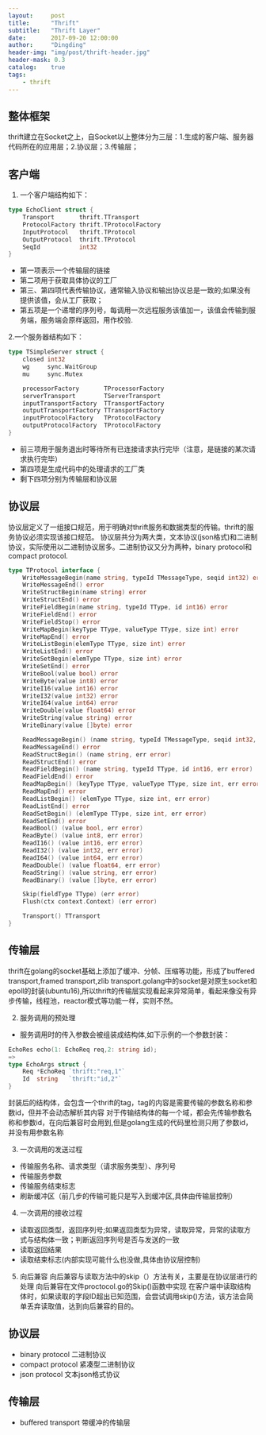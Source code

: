 ```yaml
---
layout:     post
title:      "Thrift"
subtitle:   "Thrift Layer"
date:       2017-09-20 12:00:00
author:     "Dingding"
header-img: "img/post/thrift-header.jpg"
header-mask: 0.3
catalog:    true
tags:
    - thrift
---
```


## 整体框架
thrift建立在Socket之上，自Socket以上整体分为三层：1.生成的客户端、服务器代码所在的应用层；2.协议层；3.传输层；

## 客户端
1. 一个客户端结构如下：
```go
type EchoClient struct {
	Transport       thrift.TTransport
	ProtocolFactory thrift.TProtocolFactory
	InputProtocol   thrift.TProtocol
	OutputProtocol  thrift.TProtocol
	SeqId           int32
}
```

* 第一项表示一个传输层的链接
* 第二项用于获取具体协议的工厂
* 第三、第四项代表传输协议，通常输入协议和输出协议总是一致的;如果没有提供该值，会从工厂获取；
* 第五项是一个递增的序列号，每调用一次远程服务该值加一，该值会传输到服务端，服务端会原样返回，用作校验.


2.一个服务器结构如下：
```go
type TSimpleServer struct {
	closed int32
	wg     sync.WaitGroup
	mu     sync.Mutex

	processorFactory       TProcessorFactory
	serverTransport        TServerTransport
	inputTransportFactory  TTransportFactory
	outputTransportFactory TTransportFactory
	inputProtocolFactory   TProtocolFactory
	outputProtocolFactory  TProtocolFactory
}
```
* 前三项用于服务退出时等待所有已连接请求执行完毕（注意，是链接的某次请求执行完毕）
* 第四项是生成代码中的处理请求的工厂类
* 剩下四项分别为传输层和协议层


## 协议层
协议层定义了一组接口规范，用于明确对thrift服务和数据类型的传输。thrift的服务协议必须实现该接口规范。
协议层共分为两大类，文本协议(json格式)和二进制协议，实际使用以二进制协议居多。二进制协议又分为两种，binary protocol和 compact protocol.

```go
type TProtocol interface {
	WriteMessageBegin(name string, typeId TMessageType, seqid int32) error
	WriteMessageEnd() error
	WriteStructBegin(name string) error
	WriteStructEnd() error
	WriteFieldBegin(name string, typeId TType, id int16) error
	WriteFieldEnd() error
	WriteFieldStop() error
	WriteMapBegin(keyType TType, valueType TType, size int) error
	WriteMapEnd() error
	WriteListBegin(elemType TType, size int) error
	WriteListEnd() error
	WriteSetBegin(elemType TType, size int) error
	WriteSetEnd() error
	WriteBool(value bool) error
	WriteByte(value int8) error
	WriteI16(value int16) error
	WriteI32(value int32) error
	WriteI64(value int64) error
	WriteDouble(value float64) error
	WriteString(value string) error
	WriteBinary(value []byte) error

	ReadMessageBegin() (name string, typeId TMessageType, seqid int32, err error)
	ReadMessageEnd() error
	ReadStructBegin() (name string, err error)
	ReadStructEnd() error
	ReadFieldBegin() (name string, typeId TType, id int16, err error)
	ReadFieldEnd() error
	ReadMapBegin() (keyType TType, valueType TType, size int, err error)
	ReadMapEnd() error
	ReadListBegin() (elemType TType, size int, err error)
	ReadListEnd() error
	ReadSetBegin() (elemType TType, size int, err error)
	ReadSetEnd() error
	ReadBool() (value bool, err error)
	ReadByte() (value int8, err error)
	ReadI16() (value int16, err error)
	ReadI32() (value int32, err error)
	ReadI64() (value int64, err error)
	ReadDouble() (value float64, err error)
	ReadString() (value string, err error)
	ReadBinary() (value []byte, err error)

	Skip(fieldType TType) (err error)
	Flush(ctx context.Context) (err error)

	Transport() TTransport
}
```


## 传输层
thrift在golang的socket基础上添加了缓冲、分帧、压缩等功能，形成了buffered transport,framed transport,zlib transport.golang中的socket是对原生socket和epoll的封装(ubuntu16),所以thrift的传输层实现看起来异常简单，看起来像没有异步传输，线程池，reactor模式等功能一样，实则不然。



2. 服务调用的预处理
* 服务调用时的传入参数会被组装成结构体,如下示例的一个参数封装：
```go
EchoRes echo(1: EchoReq req,2: string id); 
=>
type EchoArgs struct {
	Req *EchoReq `thrift:"req,1"`
	Id  string   `thrift:"id,2"`
}
```

封装后的结构体，会包含一个thrift的tag，tag的内容是需要传输的参数名称和参数id，但并不会动态解析其内容
对于传输结构体的每一个域，都会先传输参数名称和参数id，在向后兼容时会用到,但是golang生成的代码里检测只用了参数id，并没有用参数名称

3. 一次调用的发送过程
* 传输服务名称、请求类型（请求服务类型）、序列号
* 传输服务参数
* 传输服务结束标志
* 刷新缓冲区（前几步的传输可能只是写入到缓冲区,具体由传输层控制）


4. 一次调用的接收过程
* 读取返回类型，返回序列号;如果返回类型为异常，读取异常，异常的读取方式与结构体一致；判断返回序列号是否与发送的一致
* 读取返回结果
* 读取结束标志(内部实现可能什么也没做,具体由协议层控制)

5. 向后兼容
向后兼容与读取方法中的skip（）方法有关，主要是在协议层进行的处理
向后兼容在文件proctocol.go的Skip()函数中实现
在客户端中读取结构体时，如果读取的字段ID超出已知范围，会尝试调用skip()方法，该方法会简单丢弃读取值，达到向后兼容的目的。

## 协议层
* binary protocol 二进制协议
* compact protocol 紧凑型二进制协议
* json protocol 文本json格式协议


## 传输层
* buffered transport 带缓冲的传输层




